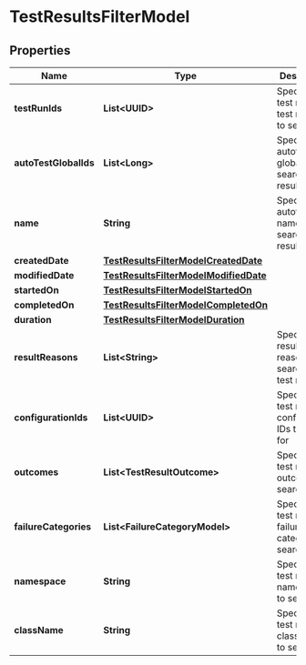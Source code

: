 

# TestResultsFilterModel


## Properties

| Name | Type | Description | Notes |
|------------ | ------------- | ------------- | -------------|
|**testRunIds** | **List&lt;UUID&gt;** | Specifies a test result test run IDs to search for |  [optional] |
|**autoTestGlobalIds** | **List&lt;Long&gt;** | Specifies an autotest global IDs to search results for |  [optional] |
|**name** | **String** | Specifies an autotest name to search results for |  [optional] |
|**createdDate** | [**TestResultsFilterModelCreatedDate**](TestResultsFilterModelCreatedDate.md) |  |  [optional] |
|**modifiedDate** | [**TestResultsFilterModelModifiedDate**](TestResultsFilterModelModifiedDate.md) |  |  [optional] |
|**startedOn** | [**TestResultsFilterModelStartedOn**](TestResultsFilterModelStartedOn.md) |  |  [optional] |
|**completedOn** | [**TestResultsFilterModelCompletedOn**](TestResultsFilterModelCompletedOn.md) |  |  [optional] |
|**duration** | [**TestResultsFilterModelDuration**](TestResultsFilterModelDuration.md) |  |  [optional] |
|**resultReasons** | **List&lt;String&gt;** | Specifies result reasons for searching test results |  [optional] |
|**configurationIds** | **List&lt;UUID&gt;** | Specifies a test result configuration IDs to search for |  [optional] |
|**outcomes** | **List&lt;TestResultOutcome&gt;** | Specifies a test result outcomes to search for |  [optional] |
|**failureCategories** | **List&lt;FailureCategoryModel&gt;** | Specifies a test result failure categories to search for |  [optional] |
|**namespace** | **String** | Specifies a test result namespace to search for |  [optional] |
|**className** | **String** | Specifies a test result class name to search for |  [optional] |



